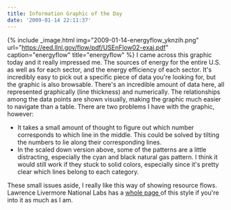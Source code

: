 ```yaml
---
title: Information Graphic of the Day
date: '2009-01-14 22:11:37'
---
```



{% include _image.html img="2009-01-14-energyflow_yknzih.png" url="https://eed.llnl.gov/flow/pdf/USEnFlow02-exaj.pdf" caption="energyflow" title="energyflow"  %}
I came across this graphic today and it really impressed me. The sources of energy for the entire U.S. as well as for each sector, and the energy efficiency of each sector. It's incredibly easy to pick out a specific piece of data you're looking for, but the graphic is also browsable. There's an incredible amount of data here, all represented graphically (line thickness) and numerically. The relationships among the data points are shown visually, making the graphic much easier to navigate than a table. There are two problems I have with the graphic, however:

- It takes a small amount of thought to figure out which number corresponds to which line in the middle. This could be solved by tilting the numbers to lie along their corresponding lines.
- In the scaled down version above, some of the patterns are a little distracting, especially the cyan and black natural gas pattern. I think it would still work if they stuck to solid colors, especially since it's pretty clear which lines belong to each category.

These small issues aside, I really like this way of showing resource flows. Lawrence Livermore National Labs has a [whole page ](https://eed.llnl.gov/flow/index.php)of this style if you're into it as much as I am.


